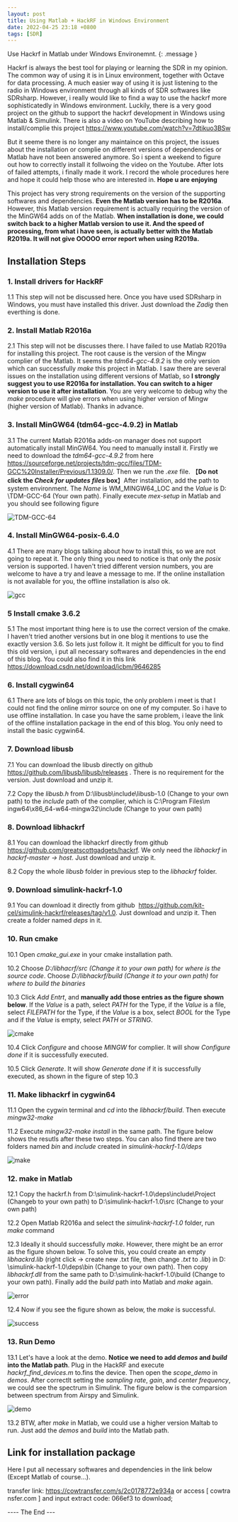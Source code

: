 ```yaml
---
layout: post
title: Using Matlab + HackRF in Windows Environment
date: 2022-04-25 23:18 +0800
tags: [SDR]
---
```


Use Hackrf in Matlab under Windows Environemnt.
{: .message }

Hackrf is always the best tool for playing or learning the SDR in my opinion. The common way of using it is in Linux environment, together with Octave for data processing. A much easier way of using it is just listening to the radio in Windows environment through all kinds of SDR softwares like SDRsharp. However, i really would like to find a way to use the hackrf more sophisticatedly in Windows environment. Luckily, there is a very good project on the github to support the hackrf development in Windows using Matlab & Simulink. There is also a video on YouTube describing how to install/complie this project <https://www.youtube.com/watch?v=7dtikuo3BSw>

But it seeme there is no longer any maintaince on this project, the issues about the installation or complie on different versions of dependencies or Matlab have not been answered anymore. So i spent a weekend to figure out how to correctly install it follwoing the video on the Youtube. After lots of failed attempts, i finally made it work. I record the whole procedures here and hope it could help those who are interested in. **Hope u are enjoying**

This project has very strong requirements on the version of the supporting softwares and dependencies. **Even the Matlab version has to be R2016a**. However, this Matlab version requirement is actually requiring the version of the MinGW64 adds on of the Matlab. **When installation is done, we could switch back to a higher Matlab version to use it. And the speed of processing, from what i have seen, is actually better with the Matlab R2019a. It will not give OOOOO error report when using R2019a.**

## Installation Steps

### 1. Install drivers for HackRF
 
1.1 This step will not be discussed here. Once you have used SDRsharp in Windows, you must have installed this driver. Just download the _Zadig_ then everthing is done.

### 2. Install Matlab R2016a
 
2.1 This step will not be discusses there. I have failed to use Matlab R2019a for installing this project. The root cause is the version of the Mingw complier of the Matlab. It seems the _tdm64-gcc-4.9.2_ is the only version which can successfully _make_ this project in Matlab. I saw there are several issues on the installation using different versions of Matlab, so **I strongly suggest you to use R2016a for installation. You can switch to a higer version to use it after installation**. You are very welcome to debug why the _make_ procedure will give errors when using higher version of Mingw (higher version of Matlab). Thanks in advance.

### 3. Install MinGW64 (tdm64-gcc-4.9.2) in Matlab
 
3.1 The current Matlab R2016a adds-on manager does not support automatically install MinGW64. You need to manually install it. Firstly we need to download the _tdm64-gcc-4.9.2_ from here <https://sourceforge.net/projects/tdm-gcc/files/TDM-GCC%20Installer/Previous/1.1309.0/>. Then we run the _.exe_ file. 【**Do not click the _Check for updates files_ box**】After installation, add the path to system environment. The _Name_ is WM_MINGW64_LOC and the _Value_ is D:​\T​DM-GCC-64 (Your own path). Finally execute _mex-setup_ in Matlab and you should see following figure

 ​![​TDM-GCC-64​](https://user-images.githubusercontent.com/40487487/163658277-4e00672f-fa99-4998-b9ce-cbe1bdb0c006.PNG)

### 4. Install MinGW64-posix-6.4.0
 
4.1 There are many blogs talking about how to install this, so we are not going to repeat it. The only thing you need to notice is that only the _posix_ version is supported. I haven't tried different version numbers, you are welcome to have a try and leave a message to me. If the online installation is not available for you, the offline installation is also ok. 
 
 ![​gcc​](https://user-images.githubusercontent.com/40487487/163658046-4d176592-6d96-4d87-ad72-70ecb60dc815.PNG) 

### 5 Install cmake 3.6.2

5.1 The most important thing here is to use the correct version of the cmake. I haven't tried another versions but in one blog it mentions to use the exactly version 3.6. So lets just follow it. It might be difficult for you to find this old version, i put all necessary softwares and dependencies in the end of this blog. You could also find it in this link <https://download.csdn.net/download/icbm/9646285>

### 6. Install cygwin64

6.1 There are lots of blogs on this topic, the only problem i meet is that I could not find the online mirror source on one of my computer. So i have to use offline installation. In case you have the same problem, i leave the link of the offline installation package in the end of this blog. You only need to install the basic cygwin64.

### 7. Download libusb

7.1 You can download the libusb directly on github <https://github.com/libusb/libusb/releases> . There is no requirement for the version. Just download and unzip it.

7.2 Copy the _libusb.h_ from D:​\l​ibusb​\i​nclude​\l​ibusb-1.0 (Change to your own path) to the _include_ path of the complier, which is C:​\P​rogram Files​\m​ingw64​\x​86_64-w64-mingw32​\i​nclude (Change to your own path)

### 8. Download libhackrf

8.1 You can download the libhackrf directly from github <https://github.com/greatscottgadgets/hackrf>. We only need the _libhackrf_ in _hackrf-master -> host_. Just download and unzip it.

8.2 Copy the whole _libusb_ folder in previous step to the _libhackrf_ folder.

### 9. Download simulink-hackrf-1.0

9.1 You can download it directly from github  <https://github.com/kit-cel/simulink-hackrf/releases/tag/v1.0>. Just download and unzip it. Then create a folder named _deps_ in it.

### 10. Run cmake

10.1 Open _cmake_gui.exe_ in your cmake installation path.

10.2 Choose _D:/libhacrf/src (Change it to your own path)_ for _where is the source code_. Choose _D:/libhackrf/build (Change it to your own path)_ for _where to build the binaries_

10.3 Click _Add Entrt_, and **manually add those entries as the figure shown below**. If the _Value_ is a path, select _PATH_ for the Type, if the _Value_ is a file, select _FILEPATH_ for the Type, if the _Value_ is a box, select _BOOL_ for the Type and if the _Value_ is empty, select _PATH_ or _STRING_.

![​cmake​](https://user-images.githubusercontent.com/40487487/163658079-9885a4d8-a39c-4ef0-9862-7301b007bc42.png) 

10.4 Click _Configure_ and choose _MINGW_ for complier. It will show _Configure done_ if it is successfully executed.

10.5 Click _Generate_. It will show _Generate done_ if it is successfully executed, as shown in the figure of step 10.3

### 11. Make libhackrf in cygwin64

11.1 Open the cygwin terminal and _cd_ into the _libhackrf/build_. Then execute _mingw32-make_

11.2 Execute _mingw32-make install_ in the same path. The figure below shows the resutls after these two steps. You can also find there are two folders named _bin_ and _include_ created in _simulink-hackrf-1.0/deps_

![​make​](https://user-images.githubusercontent.com/40487487/163658115-cd38b392-f7b1-48d1-bb92-a06ee30bc37e.png) 

### 12. make in Matlab

12.1 Copy the hackrf.h from D:​\s​imulink-hackrf-1.0​\d​eps​\i​nclude​\P​roject (Changeb to your own path) to D:​\s​imulink-hackrf-1.0​\s​rc (Change to your own path)

12.2 Open Matlab R2016a and select the _simulink-hackrf-1.0_ folder, run _make_ command

12.3 Ideally it should successfully _make_. However, there might be an error as the figure shown below. To solve this, you could create an empty _libhackrd.lib_ (right click -> create new .txt file, then change _.txt_ to _.lib_) in D:​\s​imulink-hackrf-1.0​\d​eps​\b​in (Change to your own path). Then copy _libhackrf.dll_ from the same path to D:​\s​imulink-hackrf-1.0​\b​uild (Change to your own path). Finally add the _build_ path into Matlab and _make_ again.

![​error​](https://user-images.githubusercontent.com/40487487/163658158-a9d29fbf-28f2-47ff-9870-c2719b22644d.PNG) 

12.4 Now if you see the figure shown as below, the _make_ is successful.

 ​![​success​](https://user-images.githubusercontent.com/40487487/163658215-c92a94d3-509c-48e1-9269-048fe1f41052.PNG)

### 13. Run Demo

13.1 Let's have a look at the demo. **Notice we need to add _demos_ and _build_ into the Matlab path**. Plug in the HackRF and execute _hackrf_find_devices.m_ to.fins the device. Then open the _scope_demo_ in _demos_. After correctlt setting the _sampling rate_, _gain_, and _center frequency_, we could see the spectrum in Simulink. The figure below is the comparsion between spectrum from Airspy and Simulink. 

![​demo​](https://user-images.githubusercontent.com/40487487/163658230-0ad57941-9047-4329-81e8-d6b052d0bbff.png)

13.2 BTW, after _make_ in Matlab, we could use a higher version Maltab to run. Just add the _demos_ and _build_ into the Matlab path. 

## Link for installation package

Here I put all necessary softwares and dependencies in the link below (Except Matlab of course...).

transfer link: <https://cowtransfer.com/s/2c0178772e934a> or access [ cowtransfer.com ] and input extract code: 066ef3 to download; 

 ​---- The End ---
